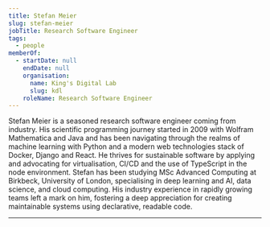 ```yaml
---
title: Stefan Meier
slug: stefan-meier
jobTitle: Research Software Engineer
tags:
  - people
memberOf:
  - startDate: null
    endDate: null
    organisation:
      name: King's Digital Lab
      slug: kdl
    roleName: Research Software Engineer
---
```


Stefan Meier is a seasoned research software engineer coming from industry. His scientific programming journey started in 2009 with Wolfram Mathematica and Java and has been navigating through the realms of machine learning with Python and a modern web technologies stack of Docker, Django and React. He thrives for sustainable software by applying and advocating for virtualisation, CI/CD and the use of TypeScript in the node environment.
Stefan has been studying MSc Advanced Computing at Birkbeck, University of London, specialising in deep learning and AI, data science, and cloud computing.
His industry experience in rapidly growing teams left a mark on him, fostering a deep appreciation for creating maintainable systems using declarative, readable code.

---
